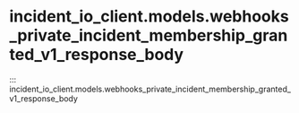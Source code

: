 # incident_io_client.models.webhooks_private_incident_membership_granted_v1_response_body

::: incident_io_client.models.webhooks_private_incident_membership_granted_v1_response_body